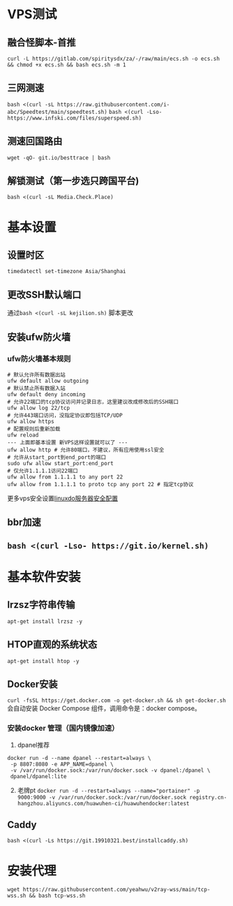 # VPS测试
## 融合怪脚本-首推
```
curl -L https://gitlab.com/spiritysdx/za/-/raw/main/ecs.sh -o ecs.sh && chmod +x ecs.sh && bash ecs.sh -m 1
```
## 三网测速
` bash <(curl -sL https://raw.githubusercontent.com/i-abc/Speedtest/main/speedtest.sh) `
` bash <(curl -Lso- https://www.infski.com/files/superspeed.sh) `
## 测速回国路由
` wget -qO- git.io/besttrace | bash `
## 解锁测试（第一步选只跨国平台)
` bash <(curl -sL Media.Check.Place) `

# 基本设置
## 设置时区
` timedatectl set-timezone Asia/Shanghai `
## 更改SSH默认端口
通过` bash <(curl -sL kejilion.sh) ` 脚本更改
## 安装ufw防火墙
### ufw防火墙基本规则
```
# 默认允许所有数据出站
ufw default allow outgoing
# 默认禁止所有数据入站
ufw default deny incoming
# 允许22端口的tcp协议访问并记录日志，这里建议改成修改后的SSH端口
ufw allow log 22/tcp
# 允许443端口访问，没指定协议即包括TCP/UDP
ufw allow https
# 配置规则后重新加载
ufw reload
--- 上面即基本设置 新VPS这样设置就可以了 ---
ufw allow http # 允许80端口，不建议，所有应用使用ssl安全
# 允许从start_port到end_port的端口
sudo ufw allow start_port:end_port
# 仅允许1.1.1.1访问22端口
ufw allow from 1.1.1.1 to any port 22
ufw allow from 1.1.1.1 to proto tcp any port 22 # 指定tcp协议
```
更多vps安全设置[linuxdo服务器安全配置](https://linux.do/t/topic/267502)
## bbr加速
` bash <(curl -Lso- https://git.io/kernel.sh) `
---
# 基本软件安装
## lrzsz字符串传输
` apt-get install lrzsz -y `
## HTOP直观的系统状态
` apt-get install htop -y `
## Docker安装
` curl -fsSL https://get.docker.com -o get-docker.sh && sh get-docker.sh `
会自动安装 Docker Compose 组件，调用命令是：docker compose。
### 安装docker 管理（国内镜像加速）
1. dpanel推荐
```
docker run -d --name dpanel --restart=always \
 -p 8807:8080 -e APP_NAME=dpanel \
 -v /var/run/docker.sock:/var/run/docker.sock -v dpanel:/dpanel \
 dpanel/dpanel:lite
```
2. 老牌pt
` docker run -d --restart=always --name="portainer" -p 9000:9000 -v /var/run/docker.sock:/var/run/docker.sock registry.cn-hangzhou.aliyuncs.com/huawuhen-ci/huawuhendocker:latest `

## Caddy
` bash <(curl -Ls https://git.19910321.best/installcaddy.sh) `

# 安装代理
` wget https://raw.githubusercontent.com/yeahwu/v2ray-wss/main/tcp-wss.sh && bash tcp-wss.sh `